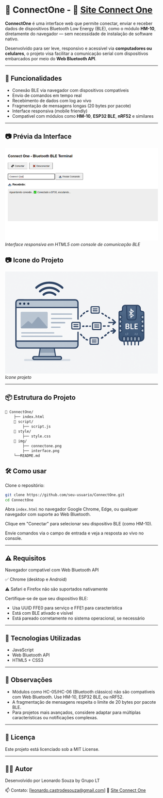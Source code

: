# 🔗 ConnectOne - 🔗 [Site Connect One](https://leocsbh007.github.io/ConnectOne/)

**ConnectOne** é uma interface web que permite conectar, enviar e receber dados de dispositivos Bluetooth Low Energy (BLE), como o módulo **HM-10**, diretamente do navegador — sem necessidade de instalação de software nativo.

Desenvolvido para ser leve, responsivo e acessível via **computadores ou celulares**, o projeto visa facilitar a comunicação serial com dispositivos embarcados por meio do **Web Bluetooth API**.

---

## 🚀 Funcionalidades

- Conexão BLE via navegador com dispositivos compatíveis
- Envio de comandos em tempo real
- Recebimento de dados com log ao vivo
- Fragmentação de mensagens longas (20 bytes por pacote)
- Interface responsiva (mobile friendly)
- Compatível com módulos como **HM-10**, **ESP32 BLE**, **nRF52** e similares

---

## 📷 Prévia da Interface

![ConnectOne Screenshot](./img/interface.png)  
*Interface responsiva em HTML5 com console de comunicação BLE*

## 📷 Icone do Projeto

![ConnectOne Screenshot](./img/connectone.png)  
*Icone projeto*

---

## 📦 Estrutura do Projeto

```plaintext
📁 ConnectOne/
    ├── index.html         
    📁 script/
        ├── script.js
    📁 style/
        ├── style.css
    📁 img/
        ├── connectone.png    
        ├── interface.png    
    └──README.md          
```

## 🛠️ Como usar

Clone o repositório:

```bash
git clone https://github.com/seu-usuario/ConnectOne.git
cd ConnectOne
```

Abra `index.html` no navegador Google Chrome, Edge, ou qualquer navegador com suporte ao Web Bluetooth.

Clique em "Conectar" para selecionar seu dispositivo BLE (como HM-10).

Envie comandos via o campo de entrada e veja a resposta ao vivo no console.

---

## ⚠️ Requisitos

Navegador compatível com Web Bluetooth API

✅ Chrome (desktop e Android)

⚠️ Safari e Firefox não são suportados nativamente

Certifique-se de que seu dispositivo BLE:

- Usa UUID FFE0 para serviço e FFE1 para característica
- Está com BLE ativado e visível
- Está pareado corretamente no sistema operacional, se necessário

---

## 🧠 Tecnologias Utilizadas

- JavaScript
- Web Bluetooth API
- HTML5 + CSS3

---

## 📌 Observações

- Módulos como HC-05/HC-06 (Bluetooth clássico) não são compatíveis com Web Bluetooth. Use HM-10, ESP32 BLE, ou nRF52.
- A fragmentação de mensagens respeita o limite de 20 bytes por pacote BLE.
- Para projetos mais avançados, considere adaptar para múltiplas características ou notificações complexas.

---

## 📄 Licença

Este projeto está licenciado sob a MIT License.

---

## 👨‍💻 Autor

Desenvolvido por Leonardo Souza by Grupo LT

📫 Contato: [leonardo.castrodesouza@gmail.com]
🔗 [Site Connect One](https://leocsbh007.github.io/ConnectOne/)


